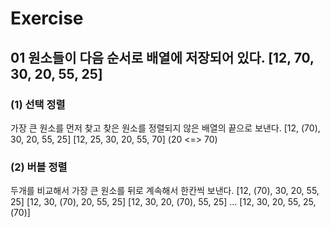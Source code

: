 # Exercise

## 01 원소들이 다음 순서로 배열에 저장되어 있다. [12, 70, 30, 20, 55, 25]

### (1) 선택 정렬
가장 큰 원소를 먼저 찾고 찾은 원소를 정렬되지 않은 배열의 끝으로 보낸다.
[12, (70), 30, 20, 55, 25]
[12, 25, 30, 20, 55, 70] (20 <=> 70)

### (2) 버블 정렬
두개를 비교해서 가장 큰 원소를 뒤로 계속해서 한칸씩 보낸다.
[12, (70), 30, 20, 55, 25]
[12, 30, (70), 20, 55, 25]
[12, 30, 20, (70), 55, 25]
...
[12, 30, 20, 55, 25, (70)]
